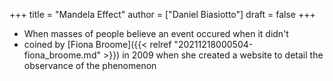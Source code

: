 +++
title = "Mandela Effect"
author = ["Daniel Biasiotto"]
draft = false
+++

-   When masses of people believe an event occured when it didn't
-   coined by [Fiona Broome]({{< relref "20211218000504-fiona_broome.md" >}}) in 2009 when she created a website to detail the observance of the phenomenon

